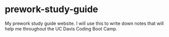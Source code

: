 # prework-study-guide
My prework study guide website. I will use this to write down notes that will help me throughout the UC Davis Coding Boot Camp.

